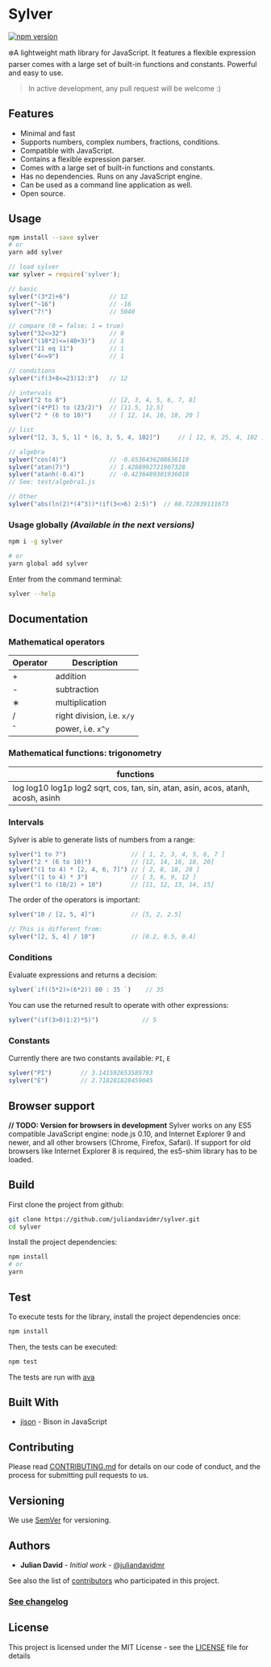 # Sylver

[![npm version](https://img.shields.io/npm/v/sylver.svg)](https://www.npmjs.com/package/sylver)

❄️A lightweight math library for JavaScript. It features a flexible expression parser comes with a large set of built-in functions and constants. Powerful and easy to use.

> In active development, any pull request will be welcome :)

## Features

- Minimal and fast
- Supports numbers, complex numbers, fractions, conditions.
- Compatible with JavaScript.
- Contains a flexible expression parser.
- Comes with a large set of built-in functions and constants.
- Has no dependencies. Runs on any JavaScript engine. 
- Can be used as a command line application as well.
- Open source.

## Usage

```bash
npm install --save sylver 
# or 
yarn add sylver
```

```js
// load sylver
var sylver = require('sylver');

// basic
sylver("(3*2)+6")           // 12
sylver("~16")               // -16
sylver("7!")                // 5040

// compare (0 = false; 1 = true)
sylver("32<>32")            // 0
sylver("(10*2)<=(40+3)")    // 1
sylver("11 eq 11")          // 1
sylver("4<=9")              // 1

// conditions
sylver("if(3+8<=23)12:3")   // 12

// intervals
sylver("2 to 8")            // [2, 3, 4, 5, 6, 7, 8]
sylver("(4*PI) to (23/2)")  // [11.5, 12.5]
sylver("2 * (6 to 10)")     // [ 12, 14, 16, 18, 20 ]

// list
sylver("[2, 3, 5, 1] * [6, 3, 5, 4, 102]")     // [ 12, 9, 25, 4, 102 ]

// algebra
sylver("cos(4)")            // -0.6536436208636119
sylver("atan(7)")           // 1.4288992721907328
sylver("atanh(-0.4)")       // -0.4236489301936018
// See: test/algebra1.js

// Other
sylver("abs(ln(2)*(4^3))*(if(3<>6) 2:5)")  // 88.722839111673
```

### Usage globally _(Available in the next versions)_

```bash
npm i -g sylver

# or
yarn global add sylver
```
Enter from the command terminal:
```bash
sylver --help
```

## Documentation

### Mathematical operators
  
| Operator | Description |
| -------- | ----------- |
| + 	   | addition    |
| - 	   | subtraction |
| ∗ 	   | multiplication |
| / 	   | right division, i.e. `x/y` |
| ˆ 	   | power, i.e. `x^y`		  |


### Mathematical functions: trigonometry
  
| functions |
| ----------- |
| log log10 log1p log2 sqrt, cos, tan, sin, atan, asin, acos, atanh, acosh, asinh |

### Intervals

Sylver is able to generate lists of numbers from a range:
````js
sylver("1 to 7")                  // [ 1, 2, 3, 4, 5, 6, 7 ]
sylver("2 * (6 to 10)")           // [12, 14, 16, 18, 20]
sylver("(1 to 4) * [2, 4, 6, 7]") // [ 2, 8, 18, 28 ]
sylver("(1 to 4) * 3")            // [ 3, 6, 9, 12 ]
sylver("1 to (10/2) + 10")        // [11, 12, 13, 14, 15]
````

The order of the operators is important:
````js
sylver("10 / [2, 5, 4]")          // [5, 2, 2.5]

// This is different from:
sylver("[2, 5, 4] / 10")          // [0.2, 0.5, 0.4]
````

### Conditions
Evaluate expressions and returns a decision:
```js
sylver(`if((5*2)>(6*2)) 80 : 35 `)    // 35
```
You can use the returned result to operate with other expressions:
```js
sylver("(if(3>0)1:2)*5)")            // 5
```

### Constants

Currently there are two constants available: `PI`, `E`
```js
sylver("PI")        // 3.141592653589793
sylver("E")         // 2.718281828459045
```

## Browser support
__// TODO: Version for browsers in development__
Sylver works on any ES5 compatible JavaScript engine: node.js 0.10, 
and Internet Explorer 9 and newer, and all other browsers (Chrome, Firefox, Safari). 
If support for old browsers like Internet Explorer 8 is required, 
the es5-shim library has to be loaded.


## Build

First clone the project from github:

```bash
git clone https://github.com/juliandavidmr/sylver.git
cd sylver
```

Install the project dependencies:
```bash
npm install
# or
yarn
```

## Test

To execute tests for the library, install the project dependencies once:
```bash
npm install
```

Then, the tests can be executed:
```bash
npm test
```

The tests are run with [ava](https://github.com/avajs/ava)


## Built With
* [jison](https://zaa.ch/jison) - Bison in JavaScript

## Contributing

Please read [CONTRIBUTING.md](./CONTRIBUTING.md) for details on our code of conduct, and the process for submitting pull requests to us.

## Versioning

We use [SemVer](http://semver.org/) for versioning. 

## Authors

* **Julian David** - *Initial work* - [@juliandavidmr](https://github.com/juliandavidmr)

See also the list of [contributors](./CONTRIBUTORS.md) who participated in this project.

### [See changelog](CHANGELOG.md)

## License

This project is licensed under the MIT License - see the [LICENSE](./LICENSE) file for details